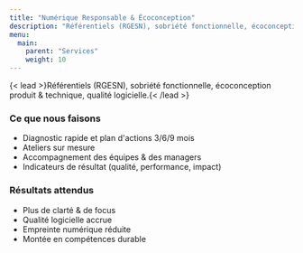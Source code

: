 ```yaml
---
title: "Numérique Responsable & Écoconception"
description: "Référentiels (RGESN), sobriété fonctionnelle, écoconception produit & technique, qualité logicielle."
menu: 
  main:
    parent: "Services"
    weight: 10
---
```


{< lead >}Référentiels (RGESN), sobriété fonctionnelle, écoconception produit & technique, qualité logicielle.{< /lead >}

### Ce que nous faisons
- Diagnostic rapide et plan d'actions 3/6/9 mois
- Ateliers sur mesure
- Accompagnement des équipes & des managers
- Indicateurs de résultat (qualité, performance, impact)

### Résultats attendus
- Plus de clarté & de focus
- Qualité logicielle accrue
- Empreinte numérique réduite
- Montée en compétences durable